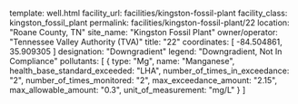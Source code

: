 template: well.html
facility_url: facilities/kingston-fossil-plant
facility_class: kingston_fossil_plant
permalink: facilities/kingston-fossil-plant/22
location: "Roane County, TN"
site_name: "Kingston Fossil Plant"
owner/operator: "Tennessee Valley Authority (TVA)"
title: "22"
coordinates: [
  -84.504861,
  35.909305
]
designation: "Downgradient"
legend: "Downgradient, Not In Compliance"
pollutants: [
  {
  type: "Mg",
  name: "Manganese",
  health_base_standard_exceeded: "LHA",
  number_of_times_in_exceedance: "2",
  number_of_times_monitored: "2",
  max_exceedance_amount: "2.15",
  max_allowable_amount: "0.3",
  unit_of_measurement: "mg/L"
  }
]
